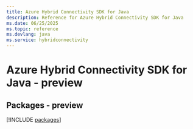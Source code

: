 ```yaml
---
title: Azure Hybrid Connectivity SDK for Java
description: Reference for Azure Hybrid Connectivity SDK for Java
ms.date: 06/25/2025
ms.topic: reference
ms.devlang: java
ms.service: hybridconnectivity
---
```

# Azure Hybrid Connectivity SDK for Java - preview
## Packages - preview
[!INCLUDE [packages](hybrid-connectivity-index.md)]